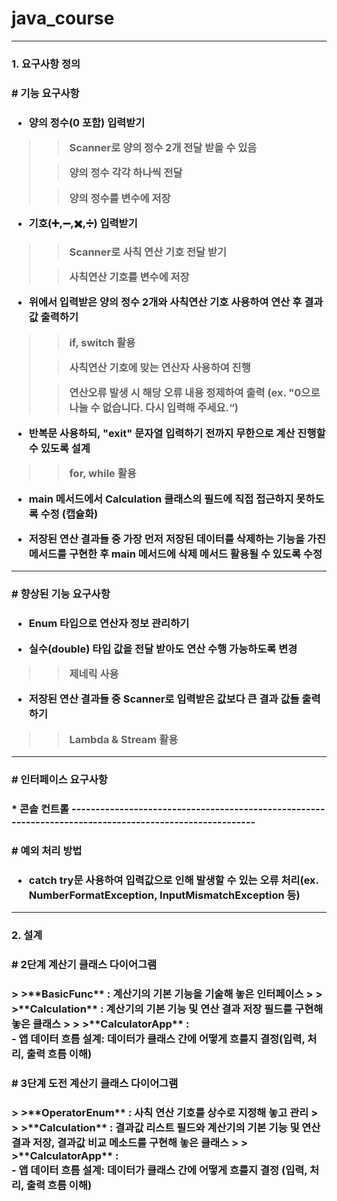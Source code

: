 # java_course

--------------------------------------------------------------------------------------------------------
<h3>1. 요구사항 정의<h3/>

<h3># 기능 요구사항<h3/>

* 양의 정수(0 포함) 입력받기
> >Scanner로 양의 정수 2개 전달 받을 수 있음
> 
> >양의 정수 각각 하나씩 전달
> 
> >양의 정수를 변수에 저장

*  기호(➕,➖,✖️,➗) 입력받기
> >Scanner로 사칙 연산 기호 전달 받기
> 
> >사칙연산 기호를 변수에 저장

* 위에서 입력받은 양의 정수 2개와 사칙연산 기호 사용하여 연산 후 결과값 출력하기
> >if, switch 활용
> 
> >사칙연산 기호에 맞는 연산자 사용하여 진행
> 
> >연산오류 발생 시 해당 오류 내용 정제하여 출력 (ex. "0으로 나눌 수 없습니다. 다시 입력해 주세요.“)

* 반복문 사용하되, "exit" 문자열 입력하기 전까지 무한으로 계산 진행할 수 있도록 설계
> >for, while 활용

* main 메서드에서 Calculation 클래스의 필드에 직접 접근하지 못하도록 수정 (캡슐화)


* 저장된 연산 결과들 중 가장 먼저 저장된 데이터를 삭제하는 기능을 가진 메서드를 구현한 후 main 메서드에 삭제 메서드 활용될 수 있도록 수정
--------------------------------------------------------------------------------------------------------
<h3># 향상된 기능 요구사항<h3/>

* Enum 타입으로 연산자 정보 관리하기


* 실수(double) 타입 값을 전달 받아도 연산 수행 가능하도록 변경
> >제네릭 사용

* 저장된 연산 결과들 중 Scanner로 입력받은 값보다 큰 결과 값들 출력하기
> >Lambda & Stream 활용
--------------------------------------------------------------------------------------------------------
<h3># 인터페이스 요구사항<h3/>
* 콘솔 컨트롤
--------------------------------------------------------------------------------------------------------
<h3># 예외 처리 방법<h3/>

* catch try문 사용하여 입력값으로 인해 발생할 수 있는 오류 처리(ex. NumberFormatException, InputMismatchException 등)
--------------------------------------------------------------------------------------------------------
<h3>2. 설계<h3/>
<h3># 2단계 계산기 클래스 다이어그램<h3/>
   > >**BasicFunc** : 계산기의 기본 기능을 기술해 놓은 인터페이스
> 
   > >**Calculation** : 계산기의 기본 기능 및 연산 결과 저장 필드를 구현해 놓은 클래스
> 
   > >**CalculatorApp** : <br/>- 앱 데이터 흐름 설계: 데이터가 클래스 간에 어떻게 흐를지 결정(입력, 처리, 출력 흐름 이해)
   


<h3># 3단계 도전 계산기 클래스 다이어그램<h3/>
> >**OperatorEnum** : 사칙 연산 기호를 상수로 지정해 놓고 관리
> 
> >**Calculation** : 결과값 리스트 필드와 계산기의 기본 기능 및 연산 결과 저장, 결과값 비교 메소드를 구현해 놓은 클래스
>
> >**CalculatorApp** :
<br/>- 앱 데이터 흐름 설계: 데이터가 클래스 간에 어떻게 흐를지 결정 (입력, 처리, 출력 흐름 이해)

